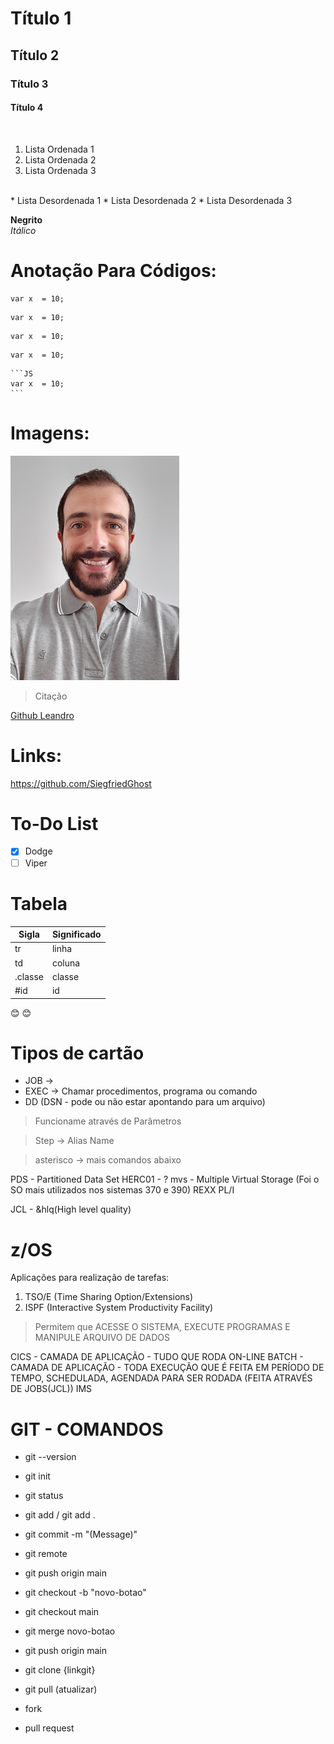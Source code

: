 # Título 1 
## Título 2 
### Título 3 
#### Título 4 
&nbsp; 
1. Lista Ordenada 1
2. Lista Ordenada 2 
3. Lista Ordenada 3 
<br/>
* Lista Desordenada 1 
* Lista Desordenada 2 
* Lista Desordenada 3 
<br/>

**Negrito**<br/>
*Itálico*
  
# Anotação Para Códigos: 
```
var x  = 10;
```

```JS
var x  = 10;
```

````
var x  = 10;
````

````JS
var x  = 10;
````

````JS 
```JS 
var x  = 10;
```
````
# Imagens: 

![imagem](perfil.jpg)
>Citação

[Github Leandro](https://github.com/SiegfriedGhost)

# Links:
<https://github.com/SiegfriedGhost>

# To-Do List
- [X] Dodge 
- [ ] Viper 

# Tabela 
  Sigla | Significado 
--------|------------
  tr    | linha  
  td    | coluna   
.classe | classe 
 #id    | id 

😊 :blush:    

# Tipos de cartão 
* JOB ->
* EXEC -> Chamar procedimentos, programa ou comando
* DD (DSN - pode ou não estar apontando para um arquivo)
> Funcioname através de Parâmetros 

> Step -> Alias Name 

> asterisco -> mais comandos abaixo 

PDS - Partitioned Data Set 
HERC01 - ?
mvs - Multiple Virtual Storage (Foi o SO mais utilizados nos sistemas 370 e 390)
REXX
PL/I


JCL - &hlq(High level quality)

# z/OS 
Aplicações para realização de tarefas: 
1. TSO/E (Time Sharing Option/Extensions) 
2. ISPF (Interactive System Productivity Facility)
> Permitem que ACESSE O SISTEMA, EXECUTE PROGRAMAS E MANIPULE ARQUIVO DE DADOS 

CICS - CAMADA DE APLICAÇÃO - TUDO QUE RODA ON-LINE 
BATCH - CAMADA DE APLICAÇÃO - TODA EXECUÇÃO QUE É FEITA EM PERÍODO DE TEMPO, SCHEDULADA, AGENDADA PARA SER RODADA (FEITA ATRAVÉS DE JOBS(JCL))
IMS 

# GIT - COMANDOS 

* git --version
* git init 
* git status
* git add / git add . 
* git commit -m "(Message)" 
* git remote 	
* git push origin main


* git checkout -b "novo-botao"
* git checkout main 
* git merge novo-botao 
* git push origin main 
* git clone {linkgit} 
* git pull (atualizar) 
* fork
* pull request  
